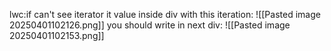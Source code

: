 lwc:if can't see iterator it value inside div with this iteration:
![[Pasted image 20250401102126.png]]
you should write in next div:
![[Pasted image 20250401102153.png]]
